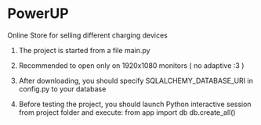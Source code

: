 # PowerUP
Online Store for selling different charging devices


1) The project is started from a file main.py

2) Recommended to open only on 1920x1080 monitors ( no adaptive :3 )

3) After downloading, you should specify SQLALCHEMY_DATABASE_URI in config.py to your database

4) Before testing the project, you should launch Python interactive session from project folder and execute:
	from app import db
	db.create_all()
